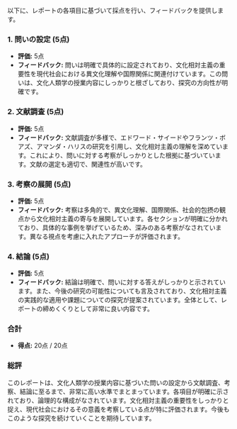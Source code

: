 以下に、レポートの各項目に基づいて採点を行い、フィードバックを提供します。

### 1. 問いの設定 (5点)
- **評価:** 5点
- **フィードバック:** 問いは明確で具体的に設定されており、文化相対主義の重要性を現代社会における異文化理解や国際関係に関連付けています。この問いは、文化人類学の授業内容にしっかりと根ざしており、探究の方向性が明確です。

### 2. 文献調査 (5点)
- **評価:** 5点
- **フィードバック:** 文献調査が多様で、エドワード・サイードやフランツ・ボアズ、アマンダ・ハリスの研究を引用し、文化相対主義の理解を深めています。これにより、問いに対する考察がしっかりとした根拠に基づいています。文献の選定も適切で、関連性が高いです。

### 3. 考察の展開 (5点)
- **評価:** 5点
- **フィードバック:** 考察は多角的で、異文化理解、国際関係、社会的包摂の観点から文化相対主義の寄与を展開しています。各セクションが明確に分かれており、具体的な事例を挙げているため、深みのある考察がなされています。異なる視点を考慮に入れたアプローチが評価されます。

### 4. 結論 (5点)
- **評価:** 5点
- **フィードバック:** 結論は明確で、問いに対する答えがしっかりと示されています。また、今後の研究の可能性についても言及されており、文化相対主義の実践的な適用や課題についての探究が提案されています。全体として、レポートの締めくくりとして非常に良い内容です。

### 合計
- **得点:** 20点 / 20点

### 総評
このレポートは、文化人類学の授業内容に基づいた問いの設定から文献調査、考察、結論に至るまで、非常に高い水準でまとまっています。各項目が明確に示されており、論理的な構成がなされています。文化相対主義の重要性をしっかりと捉え、現代社会におけるその意義を考察している点が特に評価されます。今後もこのような探究を続けていくことを期待しています。